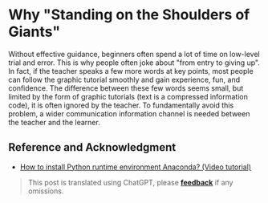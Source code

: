# Why "Standing on the Shoulders of Giants"

Without effective guidance, beginners often spend a lot of time on low-level trial and error. This is why people often joke about "from entry to giving up". In fact, if the teacher speaks a few more words at key points, most people can follow the graphic tutorial smoothly and gain experience, fun, and confidence. The difference between these few words seems small, but limited by the form of graphic tutorials (text is a compressed information code), it is often ignored by the teacher. To fundamentally avoid this problem, a wider communication information channel is needed between the teacher and the learner.

## Reference and Acknowledgment

- [How to install Python runtime environment Anaconda? (Video tutorial)](https://mp.weixin.qq.com/s?__biz=MzIyODI1MzYyNA==&mid=2653540340&idx=1&sn=cf1a9b6de29183e6bc3a62b2e7a5e2b6&chksm=f389a523c4fe2c35c75d01fdc3e7a9f951260f4ade75f4e832ab3ef983a68eeaa45eddfd9080&mpshare=1&scene=1&srcid=&sharer_sharetime=1582829677099&sharer_shareid=57baeb2b96d0cff9b17ac2c15b36602b&key=41c07c1199c0727cc3e2071cc43be982d882df4afb2ec0d607731c96fda46c0496d4e671dd78c884e9dfe2940d4fda715785397d2a1abc010eb200bd6c94568b9c5aecc49b7251a9eec418f3bcc5bc6f&ascene=1&uin=MTk5MDUwOTA0Mg%3D%3D&devicetype=Windows+10&version=62080079&lang=zh_CN&exportkey=A08AEFPsXYep%2Bs06b8y%2BDL4%3D&pass_ticket=z4ox3f8nl73K2MPu0EBLLe%2FAru4MK%2B7c3EfDVNQbWWoZL0WujjMAwkBNocQsOmu8)

> This post is translated using ChatGPT, please [**feedback**](https://github.com/linyuxuanlin/Wiki_MkDocs/issues/new) if any omissions.